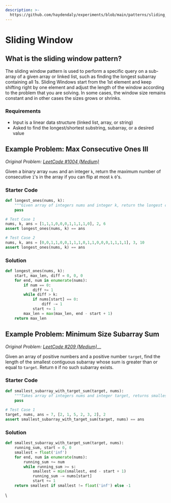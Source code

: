 ```yaml
---
description: >-
  https://github.com/haydendaly/experiments/blob/main/patterns/sliding_windows.ipynb
---
```


# Sliding Window

## What is the sliding window pattern?

The sliding window pattern is used to perform a specific query on a sub-array of a given array or linked list, such as finding the longest subarray containing all 1s. Sliding Windows start from the 1st element and keep shifting right by one element and adjust the length of the window according to the problem that you are solving. In some cases, the window size remains constant and in other cases the sizes grows or shrinks.

### Requirements

* Input is a linear data structure (linked list, array, or string)
* Asked to find the longest/shortest substring, subarray, or a desired value

## Example Problem: Max Consecutive Ones III

_Original Problem:_ [_LeetCode #1004 (Medium)_](https://leetcode.com/problems/max-consecutive-ones-iii/)

Given a binary array `nums` and an integer `k`, return the maximum number of consecutive `1`'s in the array if you can flip at most `k` `0`'s.

### Starter Code

```python
def longest_ones(nums, k):
    """Given array of integers nums and integer k, return the longest contiguous subarray of ones if you are able to change k values"""
    pass

# Test Case 1
nums, k, ans = [1,1,1,0,0,0,1,1,1,1,0], 2, 6
assert longest_ones(nums, k) == ans

# Test Case 2
nums, k, ans = [0,0,1,1,0,0,1,1,1,0,1,1,0,0,0,1,1,1,1], 3, 10
assert longest_ones(nums, k) == ans
```

### Solution

```python
def longest_ones(nums, k):
    start, max_len, diff = 0, 0, 0
    for end, num in enumerate(nums):
        if num == 0:
            diff += 1
        while diff > k:
            if nums[start] == 0:
                diff -= 1
            start += 1
        max_len = max(max_len, end - start + 1)
    return max_len
```

## Example Problem: Minimum Size Subarray Sum

_Original Problem:_ [_LeetCode #209 (Medium)_](https://leetcode.com/problems/minimum-size-subarray-sum/)__

Given an array of positive numbers and a positive number `target`, find the length of the smallest contiguous subarray whose sum is greater than or equal to `target`. Return `0` if no such subarray exists.

### Starter Code

```python
def smallest_subarray_with_target_sum(target, nums):
    """Takes array of integers nums and integer target, returns smallest subarray with sum equivalent to target"""
    pass
    
# Test Case 1
target, nums, ans = 7, [2, 1, 5, 2, 3, 2], 2
assert smallest_subarray_with_target_sum(target, nums) == ans
```

### Solution

```python
def smallest_subarray_with_target_sum(target, nums):
    running_sum, start = 0, 0
    smallest = float('inf')
    for end, num in enumerate(nums):
        running_sum += num
        while running_sum >= s:
            smallest = min(smallest, end - start + 1)
            running_sum -= nums[start]
            start += 1
    return smallest if smallest != float('inf') else -1
```

\


